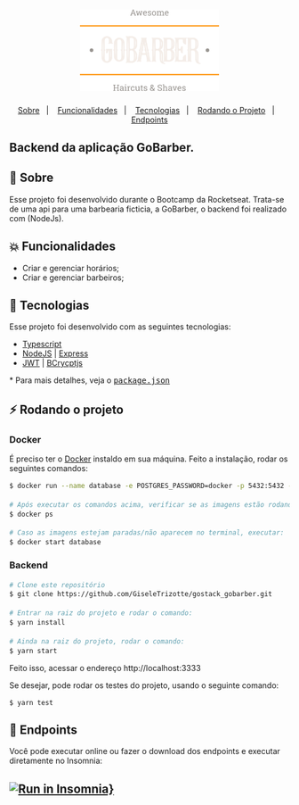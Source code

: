 <h1 align="center">
    <img alt="GoBarber" title="#GoBarber" src="./src/images/gobarber.png" width="250px" />
</h1>

<p align="center">
  <a href="#rocket-sobre">Sobre</a>&nbsp;&nbsp;&nbsp;|&nbsp;&nbsp;&nbsp;
  <a href="#collision-funcionalidades">Funcionalidades</a>&nbsp;&nbsp;&nbsp;|&nbsp;&nbsp;&nbsp;
  <a href="#rocket-tecnologias">Tecnologias</a>&nbsp;&nbsp;&nbsp;|&nbsp;&nbsp;&nbsp;
  <a href="#zap-rodando-o-projeto">Rodando o Projeto</a>&nbsp;&nbsp;&nbsp;|&nbsp;&nbsp;&nbsp;
  <a href="#zap-rodando-o-projeto">Endpoints</a>
</p>

<h2>
<strong>Backend</strong> da aplicação GoBarber.
</h2>

## 🚀 Sobre

Esse projeto foi desenvolvido durante o Bootcamp da Rocketseat. Trata-se de uma api para uma barbearia ficticia, a GoBarber, o backend foi realizado com (NodeJs).

## :collision: Funcionalidades

- Criar e gerenciar horários;
- Criar e gerenciar barbeiros;

## :rocket: Tecnologias

Esse projeto foi desenvolvido com as seguintes tecnologias:

- [Typescript](https://www.typescriptlang.org/)
- [NodeJS](https://nodejs.org/) | [Express](https://expressjs.com/pt-br/)
- [JWT](https://jwt.io/) | [BCrycptjs](https://github.com/dcodeIO/bcrypt.js#readme)

\* Para mais detalhes, veja o <kbd>[package.json](./package.json)</kbd>

## :zap: Rodando o projeto

### Docker

É preciso ter o [Docker](https://www.docker.com/) instaldo em sua máquina. Feito a instalação, rodar os seguintes comandos:

```bash
$ docker run --name database -e POSTGRES_PASSWORD=docker -p 5432:5432 -d postgres

# Após executar os comandos acima, verificar se as imagens estão rodando no terminal:
$ docker ps

# Caso as imagens estejam paradas/não aparecem no terminal, executar:
$ docker start database
```

### Backend

```bash
# Clone este repositório
$ git clone https://github.com/GiseleTrizotte/gostack_gobarber.git

# Entrar na raiz do projeto e rodar o comando:
$ yarn install

# Ainda na raiz do projeto, rodar o comando:
$ yarn start
```

Feito isso, acessar o endereço http://localhost:3333

Se desejar, pode rodar os testes do projeto, usando o seguinte comando:

```
$ yarn test
```

## :notebook: Endpoints

Você pode executar online ou fazer o download dos endpoints e executar diretamente no Insomnia:

## [![Run in Insomnia}](https://insomnia.rest/images/run.svg)](https://insomnia.rest/run/?label=&uri=https%3A%2F%2Fraw.githubusercontent.com%2FWallysonGalvao%2Frocketseat-gobarber%2Fmaster%2Fbackend%2Fendpoints.json)
